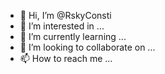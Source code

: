 - 👋 Hi, I’m @RskyConsti
- 👀 I’m interested in ...
- 🌱 I’m currently learning ...
- 💞️ I’m looking to collaborate on ...
- 📫 How to reach me ...

<!---
RskyConsti/RskyConsti is a ✨ special ✨ repository because its `README.md` (this file) appears on your GitHub profile.
You can click the Preview link to take a look at your changes.
--->
